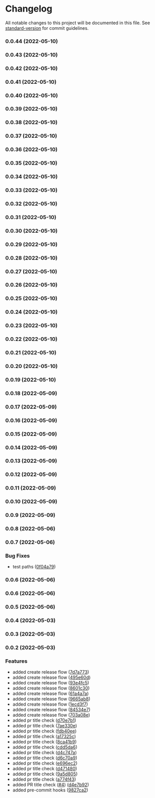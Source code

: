 # Changelog

All notable changes to this project will be documented in this file. See [standard-version](https://github.com/conventional-changelog/standard-version) for commit guidelines.

### 0.0.44 (2022-05-10)

### 0.0.43 (2022-05-10)

### 0.0.42 (2022-05-10)

### 0.0.41 (2022-05-10)

### 0.0.40 (2022-05-10)

### 0.0.39 (2022-05-10)

### 0.0.38 (2022-05-10)

### 0.0.37 (2022-05-10)

### 0.0.36 (2022-05-10)

### 0.0.35 (2022-05-10)

### 0.0.34 (2022-05-10)

### 0.0.33 (2022-05-10)

### 0.0.32 (2022-05-10)

### 0.0.31 (2022-05-10)

### 0.0.30 (2022-05-10)

### 0.0.29 (2022-05-10)

### 0.0.28 (2022-05-10)

### 0.0.27 (2022-05-10)

### 0.0.26 (2022-05-10)

### 0.0.25 (2022-05-10)

### 0.0.24 (2022-05-10)

### 0.0.23 (2022-05-10)

### 0.0.22 (2022-05-10)

### 0.0.21 (2022-05-10)

### 0.0.20 (2022-05-10)

### 0.0.19 (2022-05-10)

### 0.0.18 (2022-05-09)

### 0.0.17 (2022-05-09)

### 0.0.16 (2022-05-09)

### 0.0.15 (2022-05-09)

### 0.0.14 (2022-05-09)

### 0.0.13 (2022-05-09)

### 0.0.12 (2022-05-09)

### 0.0.11 (2022-05-09)

### 0.0.10 (2022-05-09)

### 0.0.9 (2022-05-09)

### 0.0.8 (2022-05-06)

### 0.0.7 (2022-05-06)


### Bug Fixes

* test paths ([0f04a79](https://github.com/modusbox/typescript-svc-template/commit/0f04a79a7e3a9138ac13d957879ee9558dd7f4f8))

### 0.0.6 (2022-05-06)

### 0.0.6 (2022-05-06)

### 0.0.5 (2022-05-06)

### 0.0.4 (2022-05-03)

### 0.0.3 (2022-05-03)

### 0.0.2 (2022-05-03)


### Features

* added create release flow ([7d7a773](https://github.com/shashi165/typescript-svc-template/commit/7d7a77388dc8fd7552c6becd620d425e7aa7146b))
* added create release flow ([495e60d](https://github.com/shashi165/typescript-svc-template/commit/495e60d04527129d27b5b19e0648a0de0955e934))
* added create release flow ([93e4fc5](https://github.com/shashi165/typescript-svc-template/commit/93e4fc5d1b7e58510330ff85fc102fb88e1fbc4b))
* added create release flow ([8601c30](https://github.com/shashi165/typescript-svc-template/commit/8601c309a9b1535c1e573720142a78f4d9e6d31b))
* added create release flow ([61a4a7a](https://github.com/shashi165/typescript-svc-template/commit/61a4a7a3223fad2b12d7febfe07851aaf8dc3d60))
* added create release flow ([9665ab8](https://github.com/shashi165/typescript-svc-template/commit/9665ab82736f56f1f0b1a98a40f5022322353afd))
* added create release flow ([1ecd3f7](https://github.com/shashi165/typescript-svc-template/commit/1ecd3f7b13a5e65efc6fb3751362e9382f54d48b))
* added create release flow ([84534e7](https://github.com/shashi165/typescript-svc-template/commit/84534e7c584fbc6740b471f546daf0e69bc4ae22))
* added create release flow ([703a08e](https://github.com/shashi165/typescript-svc-template/commit/703a08ecc37f4db11f96a8455232a7c2f0662a33))
* added pr title check ([d70e7b1](https://github.com/shashi165/typescript-svc-template/commit/d70e7b122563c87be61cf3b53b6df5193cc75ce1))
* added pr title check ([7ae330e](https://github.com/shashi165/typescript-svc-template/commit/7ae330e522e43b9079133c1fceae77865f6aadae))
* added pr title check ([fdb40ee](https://github.com/shashi165/typescript-svc-template/commit/fdb40eea5a5624908969c0ca2d2a83e8b7b555df))
* added pr title check ([a17325c](https://github.com/shashi165/typescript-svc-template/commit/a17325cc1ec02c9d4ecc38aa4ad3ba780470d414))
* added pr title check ([8ca41b9](https://github.com/shashi165/typescript-svc-template/commit/8ca41b93d747a19cb68c35c39f318f03c3d589a3))
* added pr title check ([cdd5da6](https://github.com/shashi165/typescript-svc-template/commit/cdd5da65826d2714526528d5ed56365940d7cee3))
* added pr title check ([d4c747a](https://github.com/shashi165/typescript-svc-template/commit/d4c747aed0f5a181df613c0ba6c748a43ead5b71))
* added pr title check ([d6c70a9](https://github.com/shashi165/typescript-svc-template/commit/d6c70a9858aa9616ead728463484fb00a29e6a10))
* added pr title check ([e696ec2](https://github.com/shashi165/typescript-svc-template/commit/e696ec250276d6c5acf975a2bbd761ac32cff3e0))
* added pr title check ([d471480](https://github.com/shashi165/typescript-svc-template/commit/d471480479dfaa40ad6707e22e81dd43984ebf5b))
* added pr title check ([9a5d805](https://github.com/shashi165/typescript-svc-template/commit/9a5d805e273a37101178a42f0d100b5d617afa45))
* added pr title check ([a774f43](https://github.com/shashi165/typescript-svc-template/commit/a774f43904774bb8c2a4183a2d818d5d90e9a237))
* added PR title check ([#4](https://github.com/shashi165/typescript-svc-template/issues/4)) ([d4e7b92](https://github.com/shashi165/typescript-svc-template/commit/d4e7b921c5082c855c20db54e772a451c9202fed))
* added pre-commit hooks ([9827ca2](https://github.com/shashi165/typescript-svc-template/commit/9827ca2d810a462d9df14aa79943487ec72b0647))
